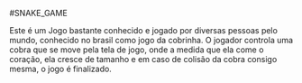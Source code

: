 #SNAKE_GAME

Este é um Jogo bastante conhecido e jogado por diversas pessoas pelo mundo, conhecido no brasil como jogo da cobrinha. O jogador controla uma cobra que se move pela tela de jogo, onde a medida que ela come o coração, ela cresce de tamanho e em caso de colisão da cobra consigo mesma, o jogo é finalizado.
